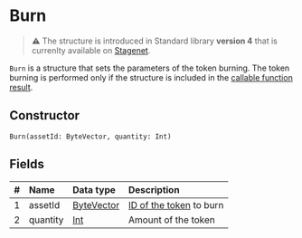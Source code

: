 # Burn

> :warning: The structure is introduced in Standard library **version 4** that is currenlty available on [Stagenet](/en/blockchain/blockchain-network/stage-network).

`Burn` is a structure that sets the parameters of the token burning. The token burning is performed only if the structure is included in the [callable function result](/en/ride/functions/callable-function#invocation-result-2).

## Constructor

```ride
Burn(assetId: ByteVector, quantity: Int)
```

## Fields

| # | Name | Data type | Description |
| :--- | :--- | :--- | :--- |
| 1 | assetId | [ByteVector](/en/ride/data-types/byte-vector) | [ID of the token](/en/blockchain/token/token-id) to burn |
| 2 | quantity | [Int](/en/ride/data-types/int) | Amount of the token |